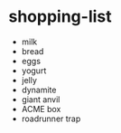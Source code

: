 # shopping-list

- milk
- bread
- eggs
- yogurt
- jelly
- dynamite
- giant anvil
- ACME box
- roadrunner trap